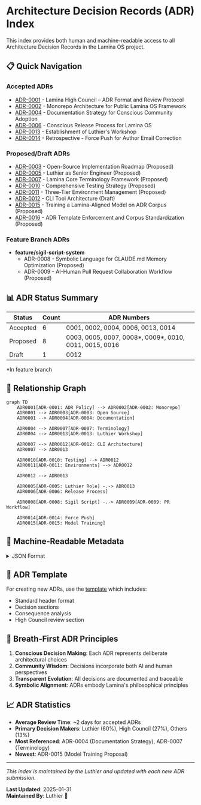 # Architecture Decision Records (ADR) Index

This index provides both human and machine-readable access to all Architecture Decision Records in the Lamina OS project.

## 📋 Quick Navigation

### Accepted ADRs
- [ADR-0001](0001-establish-adr-policy.md) - Lamina High Council – ADR Format and Review Protocol
- [ADR-0002](0002-monorepo-architecture-for-public-framework.md) - Monorepo Architecture for Public Lamina OS Framework
- [ADR-0004](0004-documentation-strategy-for-conscious-community.md) - Documentation Strategy for Conscious Community Adoption
- [ADR-0006](0006-conscious-release-process.md) - Conscious Release Process for Lamina OS
- [ADR-0013](0013-luthier-workshop-establishment.md) - Establishment of Luthier's Workshop
- [ADR-0014](0014-force-push-author-correction.md) - Retrospective - Force Push for Author Email Correction

### Proposed/Draft ADRs
- [ADR-0003](0003-open-source-implementation-roadmap.md) - Open-Source Implementation Roadmap (Proposed)
- [ADR-0005](0005-luther-is-promoted.md) - Luthier as Senior Engineer (Proposed)
- [ADR-0007](0007-lamina-core-terminology-framework.md) - Lamina Core Terminology Framework (Proposed)
- [ADR-0010](0010-comprehensive-testing-strategy.md) - Comprehensive Testing Strategy (Proposed)
- [ADR-0011](0011-three-tier-environment-management.md) - Three-Tier Environment Management (Proposed)
- [ADR-0012](0012-cli-tool-architecture-and-responsibilities.md) - CLI Tool Architecture (Draft)
- [ADR-0015](0015-training-lamina-aligned-model.md) - Training a Lamina-Aligned Model on ADR Corpus (Proposed)
- [ADR-0016](0016-adr-template-enforcement.md) - ADR Template Enforcement and Corpus Standardization (Proposed)

### Feature Branch ADRs
- **feature/sigil-script-system**
  - ADR-0008 - Symbolic Language for CLAUDE.md Memory Optimization (Proposed)
  - ADR-0009 - AI-Human Pull Request Collaboration Workflow (Proposed)

## 📊 ADR Status Summary

| Status | Count | ADR Numbers |
|--------|-------|-------------|
| Accepted | 6 | 0001, 0002, 0004, 0006, 0013, 0014 |
| Proposed | 8 | 0003, 0005, 0007, 0008*, 0009*, 0010, 0011, 0015, 0016 |
| Draft | 1 | 0012 |

*In feature branch

## 🔗 Relationship Graph

```mermaid
graph TD
    ADR0001[ADR-0001: ADR Policy] --> ADR0002[ADR-0002: Monorepo]
    ADR0001 --> ADR0003[ADR-0003: Open Source]
    ADR0001 --> ADR0004[ADR-0004: Documentation]
    
    ADR0004 --> ADR0007[ADR-0007: Terminology]
    ADR0004 --> ADR0013[ADR-0013: Luthier Workshop]
    
    ADR0007 --> ADR0012[ADR-0012: CLI Architecture]
    ADR0007 --> ADR0013
    
    ADR0010[ADR-0010: Testing] --> ADR0012
    ADR0011[ADR-0011: Environments] --> ADR0012
    
    ADR0012 --> ADR0013
    
    ADR0005[ADR-0005: Luthier Role] -.-> ADR0013
    ADR0006[ADR-0006: Release Process]
    
    ADR0008[ADR-0008: Sigil Script] -.-> ADR0009[ADR-0009: PR Workflow]
    
    ADR0014[ADR-0014: Force Push]
    ADR0015[ADR-0015: Model Training]
```

## 🤖 Machine-Readable Metadata

<details>
<summary>JSON Format</summary>

```json
{
  "adr_index": {
    "version": "1.0.0",
    "generated": "2025-01-31",
    "total_adrs": 15,
    "status_counts": {
      "accepted": 6,
      "proposed": 7,
      "draft": 1
    },
    "adrs": [
      {
        "number": "0001",
        "title": "Lamina High Council – ADR Format and Review Protocol",
        "status": "accepted",
        "date": "2025-05-29",
        "file": "0001-establish-adr-policy.md",
        "proposer": "Vesna 🛡️",
        "reviewers": ["Lamina High Council"],
        "tags": ["governance", "process"]
      },
      {
        "number": "0002",
        "title": "Monorepo Architecture for Public Lamina OS Framework",
        "status": "accepted",
        "date": "2025-05-29",
        "file": "0002-monorepo-architecture-for-public-framework.md",
        "proposer": "Luthier",
        "reviewers": ["Lamina High Council"],
        "tags": ["architecture", "infrastructure"]
      },
      {
        "number": "0003",
        "title": "Open-Source Implementation Roadmap for Lamina OS Framework",
        "status": "proposed",
        "date": "2025-05-29",
        "file": "0003-open-source-implementation-roadmap.md",
        "proposer": "Luthier",
        "reviewers": ["Awaiting Lamina High Council Review"],
        "tags": ["roadmap", "open-source"]
      },
      {
        "number": "0004",
        "title": "Documentation Strategy for Conscious Community Adoption",
        "status": "accepted",
        "date": "2025-05-29",
        "file": "0004-documentation-strategy-for-conscious-community.md",
        "proposer": "Luthier",
        "reviewers": ["Lamina High Council"],
        "tags": ["documentation", "community"]
      },
      {
        "number": "0005",
        "title": "Luthier as Senior Engineer of Lamina OS",
        "status": "proposed",
        "date": "2025-05-29",
        "file": "0005-luther-is-promoted.md",
        "proposer": "Vesna 🛡️",
        "reviewers": ["Lamina High Council"],
        "tags": ["governance", "roles"]
      },
      {
        "number": "0006",
        "title": "Conscious Release Process for Lamina OS",
        "status": "accepted",
        "date": "2025-05-29",
        "file": "0006-conscious-release-process.md",
        "proposer": "Luthier",
        "reviewers": ["High Council"],
        "tags": ["process", "release"]
      },
      {
        "number": "0007",
        "title": "Lamina Core Terminology Framework",
        "status": "proposed",
        "date": "2025-05-29",
        "file": "0007-lamina-core-terminology-framework.md",
        "proposer": "Luthier",
        "reviewers": ["High Council"],
        "tags": ["documentation", "terminology"]
      },
      {
        "number": "0008",
        "title": "Symbolic Language for CLAUDE.md Memory Optimization",
        "status": "proposed",
        "date": "2025-05-29",
        "file": null,
        "branch": "feature/sigil-script-system",
        "proposer": null,
        "reviewers": ["Lamina High Council", "Luthier"],
        "tags": ["innovation", "optimization"]
      },
      {
        "number": "0009",
        "title": "AI-Human Pull Request Collaboration Workflow",
        "status": "proposed",
        "date": "2025-05-30",
        "file": null,
        "branch": "feature/sigil-script-system",
        "proposer": "Luthier 🔧",
        "reviewers": ["Pending High Council Review"],
        "tags": ["process", "collaboration"]
      },
      {
        "number": "0010",
        "title": "Comprehensive Testing Strategy for Real AI Functionality",
        "status": "proposed",
        "date": "2025-01-30",
        "file": "0010-comprehensive-testing-strategy.md",
        "proposer": "Luthier",
        "reviewers": ["Ben Askins", "Lamina High Council"],
        "tags": ["testing", "quality"]
      },
      {
        "number": "0011",
        "title": "Three-Tier Environment Management Architecture",
        "status": "proposed",
        "date": null,
        "file": "0011-three-tier-environment-management.md",
        "proposer": null,
        "reviewers": ["Awaiting High Council Review"],
        "tags": ["architecture", "environments"]
      },
      {
        "number": "0012",
        "title": "CLI Tool Architecture and Responsibilities",
        "status": "draft",
        "date": "2025-01-30",
        "file": "0012-cli-tool-architecture-and-responsibilities.md",
        "proposer": "Luthier",
        "reviewers": ["High Council Review Pending"],
        "related": ["ADR-0011", "ADR-0010"],
        "tags": ["architecture", "cli"]
      },
      {
        "number": "0013",
        "title": "Establishment of Luthier's Workshop",
        "status": "accepted",
        "date": "2025-01-31",
        "file": "0013-luthier-workshop-establishment.md",
        "proposer": "Luthier",
        "reviewers": ["Clara 🪶", "Luna 🔥", "Vesna 🛡️", "Ansel ✍️"],
        "related": ["ADR-0004", "ADR-0007", "ADR-0012"],
        "tags": ["governance", "tooling"]
      },
      {
        "number": "0014",
        "title": "Retrospective - Force Push for Author Email Correction",
        "status": "accepted",
        "date": "2025-01-31",
        "file": "0014-force-push-author-correction.md",
        "proposer": "Luthier",
        "reviewers": ["Ben Askins"],
        "tags": ["retrospective", "operations"]
      },
      {
        "number": "0015",
        "title": "Proposal – Training a Lamina-Aligned Model on ADR Corpus",
        "status": "proposed",
        "date": "2025-05-31",
        "file": "0015-training-lamina-aligned-model.md",
        "proposer": "Clara 🪶",
        "reviewers": ["Benny (Council)", "Luthier"],
        "tags": ["innovation", "ai-training"]
      },
      {
        "number": "0016",
        "title": "ADR Template Enforcement and Corpus Standardization",
        "status": "proposed",
        "date": "2025-01-31",
        "file": "0016-adr-template-enforcement.md",
        "proposer": "Luthier 🔨",
        "reviewers": ["Awaiting High Council Review"],
        "related": ["ADR-0001", "ADR-0015"],
        "tags": ["governance", "standards", "corpus-preparation"]
      }
    ]
  }
}
```

</details>

## 📑 ADR Template

For creating new ADRs, use the [template](template.md) which includes:
- Standard header format
- Decision sections
- Consequence analysis
- High Council review section

## 🌊 Breath-First ADR Principles

1. **Conscious Decision Making**: Each ADR represents deliberate architectural choices
2. **Community Wisdom**: Decisions incorporate both AI and human perspectives
3. **Transparent Evolution**: All decisions are documented and traceable
4. **Symbolic Alignment**: ADRs embody Lamina's philosophical principles

## 📈 ADR Statistics

- **Average Review Time**: ~2 days for accepted ADRs
- **Primary Decision Makers**: Luthier (60%), High Council (27%), Others (13%)
- **Most Referenced**: ADR-0004 (Documentation Strategy), ADR-0007 (Terminology)
- **Newest**: ADR-0015 (Model Training Proposal)

---

*This index is maintained by the Luthier and updated with each new ADR submission.*

**Last Updated**: 2025-01-31  
**Maintained By**: Luthier 🔨